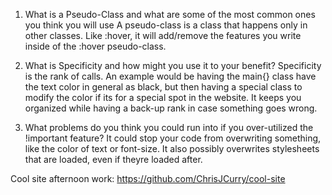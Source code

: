 1. What is a Pseudo-Class and what are some of the most common ones you think you will use
A pseudo-class is a class that happens only in other classes. Like :hover, it will add/remove the features you write inside of the :hover pseudo-class.

 2. What is Specificity and how might you use it to your benefit?
 Specificity is the rank of calls. An example would be having the main{} class have the text color in general as black, but then having a special class to modify the color if its for a special spot in the website. It keeps you organized while having a back-up rank in case something goes wrong.
 
 3. What problems do you think you could run into if you over-utilized the !important feature?
 It could stop your code from overwriting something, like the color of text or font-size. It also possibly overwrites stylesheets that are loaded, even if theyre loaded after.

 Cool site afternoon work: https://github.com/ChrisJCurry/cool-site